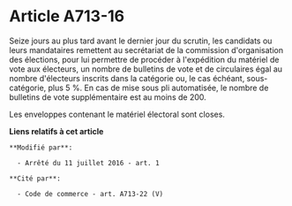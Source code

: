 # Article A713-16

Seize jours au plus tard avant le dernier jour du scrutin, les candidats ou leurs mandataires remettent au secrétariat de la
commission d'organisation des élections, pour lui permettre de procéder à l'expédition du matériel de vote aux électeurs, un
nombre de bulletins de vote et de circulaires égal au nombre d'électeurs inscrits dans la catégorie ou, le cas échéant, sous-
catégorie, plus 5 %. En cas de mise sous pli automatisée, le nombre de bulletins de vote supplémentaire est au moins de 200. 

Les enveloppes contenant le matériel électoral sont closes.

**Liens relatifs à cet article**

	**Modifié par**:

	  - Arrêté du 11 juillet 2016 - art. 1

	**Cité par**:

	  - Code de commerce - art. A713-22 (V)

